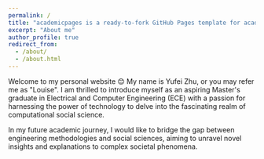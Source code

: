 ```yaml
---
permalink: /
title: "academicpages is a ready-to-fork GitHub Pages template for academic personal websites"
excerpt: "About me"
author_profile: true
redirect_from: 
  - /about/
  - /about.html
---
```


Welcome to my personal website :blush: My name is Yufei Zhu, or you may refer me as "Louise". I am thrilled to introduce myself as an aspiring Master's graduate in Electrical and Computer Engineering (ECE) with a passion for harnessing the power of technology to delve into the fascinating realm of computational social science. 

In my future academic journey, I would like to bridge the gap between engineering methodologies and social sciences, aiming to unravel novel insights and explanations to complex societal phenomena.
